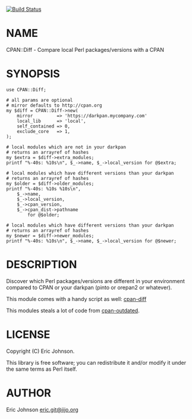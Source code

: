 [![Build Status](https://travis-ci.org/kablamo/CPAN-Diff.svg?branch=master)](https://travis-ci.org/kablamo/CPAN-Diff)
# NAME

CPAN::Diff - Compare local Perl packages/versions with a CPAN

# SYNOPSIS

    use CPAN::Diff;

    # all params are optional
    # mirror defaults to http://cpan.org
    my $diff = CPAN::Diff->new(
        mirror         => 'https://darkpan.mycompany.com'
        local_lib      => 'local',
        self_contained => 0,
        exclude_core   => 1,
    );

    # local modules which are not in your darkpan
    # returns an arrayref of hashes
    my $extra = $diff->extra_modules;  
    printf "%-40s: %10s\n", $_->name, $_->local_version for @$extra;

    # local modules which have different versions than your darkpan
    # returns an arrayref of hashes
    my $older = $diff->older_modules; 
    printf "%-40s: %10s %10s\n",
        $_->name,
        $_->local_version,
        $_->cpan_version,
        $_->cpan_dist->pathname
            for @$older;

    # local modules which have different versions than your darkpan
    # returns an arrayref of hashes
    my $newer = $diff->newer_modules; 
    printf "%-40s: %10s\n", $_->name, $_->local_version for @$newer;

# DESCRIPTION

Discover which Perl packages/versions are different in your environment compared to
CPAN or your darkpan (pinto or orepan2 or whatever).

This module comes with a handy script as well: [cpan-diff](https://metacpan.org/pod/cpan-diff)

This modules steals a lot of code from [cpan-outdated](https://metacpan.org/pod/cpan-outdated).

# LICENSE

Copyright (C) Eric Johnson.

This library is free software; you can redistribute it and/or modify
it under the same terms as Perl itself.

# AUTHOR

Eric Johnson <eric.git@iijo.org>
